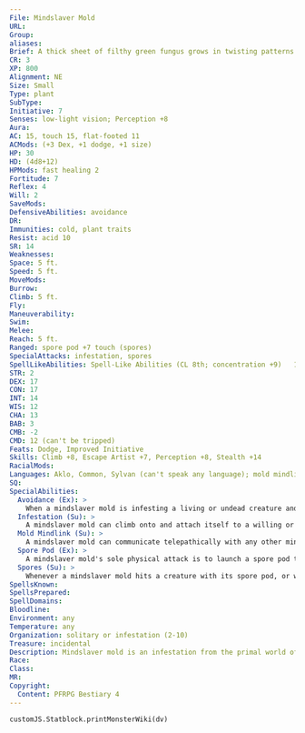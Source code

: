 ```yaml
---
File: Mindslaver Mold
URL: 
Group: 
aliases: 
Brief: A thick sheet of filthy green fungus grows in twisting patterns across the shoulders and back of this feral-looking man.
CR: 3
XP: 800
Alignment: NE
Size: Small
Type: plant
SubType: 
Initiative: 7
Senses: low-light vision; Perception +8
Aura: 
AC: 15, touch 15, flat-footed 11
ACMods: (+3 Dex, +1 dodge, +1 size)
HP: 30
HD: (4d8+12)
HPMods: fast healing 2
Fortitude: 7
Reflex: 4
Will: 2
SaveMods: 
DefensiveAbilities: avoidance
DR: 
Immunities: cold, plant traits
Resist: acid 10
SR: 14
Weaknesses: 
Space: 5 ft.
Speed: 5 ft.
MoveMods: 
Burrow: 
Climb: 5 ft.
Fly: 
Maneuverability: 
Swim: 
Melee: 
Reach: 5 ft.
Ranged: spore pod +7 touch (spores)
SpecialAttacks: infestation, spores
SpellLikeAbilities: Spell-Like Abilities (CL 8th; concentration +9)   1/day-dominate person (DC 16)
STR: 2
DEX: 17
CON: 17
INT: 14
WIS: 12
CHA: 13
BAB: 3
CMB: -2
CMD: 12 (can't be tripped)
Feats: Dodge, Improved Initiative
Skills: Climb +8, Escape Artist +7, Perception +8, Stealth +14
RacialMods: 
Languages: Aklo, Common, Sylvan (can't speak any language); mold mindlink
SQ: 
SpecialAbilities:
  Avoidance (Ex): >
    When a mindslaver mold is infesting a living or undead creature and would be hit by an attack, it can make a Reflex save as an immediate action. If the mold succeeds, the attack doesn't harm it and instead harms the infested creature-the mold effectively slithers out of the way of the incoming attack so that the blow strikes the creature it controls. The mindslaver mold must choose to attempt avoidance after the attack roll is resolved but before damage is rolled.
  Infestation (Su): >
    A mindslaver mold can climb onto and attach itself to a willing or helpless host as a standard action. As long as the mold infests its host, the mold shares the same 5-foot square with its host's space; this does not negatively impact the host or the mold. As long as a mindslaver mold infests a host, the host takes a -4 penalty on Will saves against the mindslaver mold's dominate person spell-like ability, and the duration of that spell-like ability on the host becomes permanent as long as the mold remains attached. Each day, an attached mindslaver mold deals 1d4 points of damage to its host as it feeds on the host's blood and other bodily fluids. A mindslaver mold can be torn free of a host with a successful DC 15 Strength check as a standard action-doing so deals 2d6 points of damage to the host as the mold's tendrils tear free. A dead mindslaver mold deals no damage in this way.
  Mold Mindlink (Su): >
    A mindslaver mold can communicate telepathically with any other mindslaver mold within 10 miles, and knows the condition of all other mindslaver molds in this area as if it had a status spell in effect on all other molds.
  Spore Pod (Ex): >
    A mindslaver mold's sole physical attack is to launch a spore pod the size of a sling bullet. This is a ranged touch attack that has a range increment of 20 feet.
  Spores (Su): >
    Whenever a mindslaver mold hits a creature with its spore pod, or whenever a creature touches a mindslaver mold (including when a creature hits the mold with a touch attack, unarmed strike, or natural attack), the creature must succeed at a DC 15 Fortitude save or take 1d4 points of Wisdom damage as the mold's spores swiftly drain away the victim's willpower and sense of self. The save DC is Constitution-based.
SpellsKnown: 
SpellsPrepared: 
SpellDomains: 
Bloodline: 
Environment: any
Temperature: any
Organization: solitary or infestation (2-10)
Treasure: incidental
Description: Mindslaver mold is an infestation from the primal world of fey that is particularly common in remote forests, islands, and mountain valleys where it is sometimes worshiped as a strange god by isolated, primitive tribes. The mold is joined together by a single consciousness, though individual patches retain their own goals. It seeks humanoid hosts, parasitizing them and forcing them to serve as its bodyguards and protectors.
Race: 
Class: 
MR: 
Copyright:
  Content: PFRPG Bestiary 4
---
```

```dataviewjs
customJS.Statblock.printMonsterWiki(dv)
```
